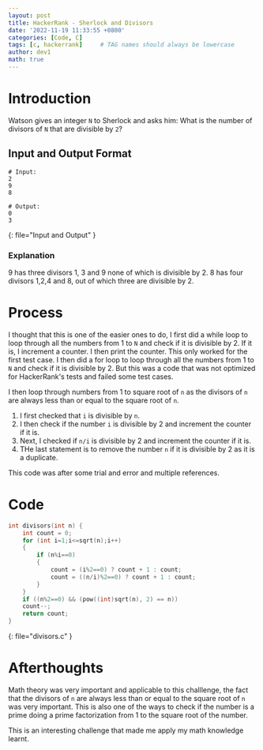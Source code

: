 ```yaml
---
layout: post
title: HackerRank - Sherlock and Divisors
date: '2022-11-19 11:33:55 +0800'
categories: [Code, C]
tags: [c, hackerrank]     # TAG names should always be lowercase
author: dev1
math: true
---
```


# Introduction
Watson gives an integer `N` to Sherlock and asks him: What is the number of divisors of `N` that are divisible by `2`?

## Input and Output Format

```shell
# Input:
2
9
8

# Output:
0
3
```
{: file="Input and Output" }

### Explanation
9 has three divisors 1, 3 and 9 none of which is divisible by 2.
8 has four divisors 1,2,4 and 8, out of which three are divisible by 2.


# Process
I thought that this is one of the easier ones to do, I first did a while loop to loop through all the numbers from 1 to `N` and check if it is divisible by 2. If it is, I increment a counter. I then print the counter. This only worked for the first test case. I then did a for loop to loop through all the numbers from 1 to `N` and check if it is divisible by 2. But this was a code that was not optimized for HackerRank's tests and failed some test cases.

I then loop through numbers from 1 to square root of `n` as the divisors of `n` are always less than or equal to the square root of `n`. 
1. I first checked that `i` is divisible by `n`. 
2. I then check if the number `i` is divisible by 2 and increment the counter if it is. 
3. Next, I checked if `n/i` is divisible by 2 and increment the counter if it is.
4. THe last statement is to remove the number `n` if it is divisible by 2 as it is a duplicate.

This code was after some trial and error and multiple references.

# Code

```c
int divisors(int n) {
    int count = 0;
    for (int i=1;i<=sqrt(n);i++)
    {
        if (n%i==0)
        {
            count = (i%2==0) ? count + 1 : count;  
            count = ((n/i)%2==0) ? count + 1 : count;
        }
    }
    if ((n%2==0) && (pow((int)sqrt(n), 2) == n))  
    count--;
    return count;
}
```
{: file="divisors.c" }

# Afterthoughts
Math theory was very important and applicable to this challlenge, the fact that the divisors of `n` are always less than or equal to the square root of `n` was very important. This is also one of the ways to check if the number is a prime doing a prime factorization from 1 to the square root of the number.

This is an interesting challenge that made me apply my math knowledge learnt. 